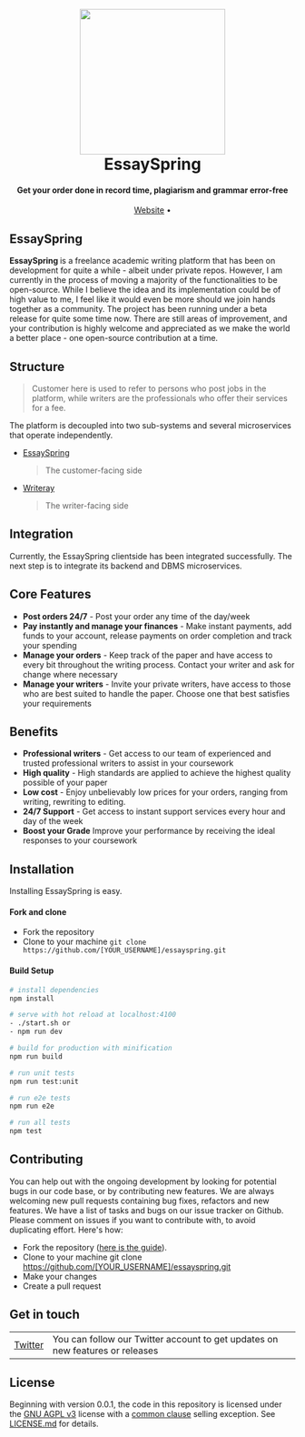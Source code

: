 <h1 align="center">
  <br>
  <a href="https://essayspring.com" target="_blank"><img src="https://raw.githubusercontent.com/shadrqen/essayspring/main/clientside/static/icon.png" height="256px" width="256px"></a>
  <br>
  EssaySpring
  <br>
</h1>

<h4 align="center">Get your order done in record time, plagiarism and grammar error-free</h4>

<p align="center">
<a href="https://essayspring.com" target="_blank" rel="noopener noreferrer">Website</a> •
</p>


## EssaySpring
<b> EssaySpring </b> is a freelance academic writing platform that has been on development for quite a while - albeit under private repos.
However, I am currently in the process of moving a majority of the functionalities to be open-source. While I believe the idea and its implementation could be of high
 value to me, I feel like it would even be more should we join hands together as a community. The project has been running under a beta
release for quite some time now. There are still areas of improvement, and your contribution is highly welcome and appreciated as we make the 
world a better place - one open-source contribution at a time.

## Structure
> Customer here is used to refer to persons who post jobs in the platform, while writers are the professionals who offer their services for a fee.

The platform is decoupled into two sub-systems and several microservices that operate independently.
- [EssaySpring](https://essayspring.com)
  > The customer-facing side
- [Writeray](https://writeray.com)
  > The writer-facing side

## Integration
Currently, the EssaySpring clientside has been integrated successfully. The next step is to integrate its backend and DBMS microservices.

## Core Features
- **Post orders 24/7** - Post your order any time of the day/week
- **Pay instantly and manage your finances** - Make instant payments, add funds to your account, release payments on order completion and track your spending
- **Manage your orders** - Keep track of the paper and have access to every bit throughout the writing process. Contact your writer and ask for change where necessary
- **Manage your writers** - Invite your private writers, have access to those who are best suited to handle the paper. Choose one that best satisfies your requirements

## Benefits
- **Professional writers** - Get access to our team of experienced and trusted professional writers to assist in your coursework
- **High quality** - High standards are applied to achieve the highest quality possible of your paper
- **Low cost** - Enjoy unbelievably low prices for your orders, ranging from writing, rewriting to editing.
- **24/7 Support** - Get access to instant support services every hour and day of the week
- **Boost your Grade** Improve your performance by receiving the ideal responses to your coursework

Installation
------------
Installing EssaySpring is easy.

#### Fork and clone

- Fork the repository
- Clone to your machine
`git clone https://github.com/[YOUR_USERNAME]/essayspring.git`

#### Build Setup

``` bash
# install dependencies
npm install

# serve with hot reload at localhost:4100
- ./start.sh or
- npm run dev

# build for production with minification
npm run build

# run unit tests
npm run test:unit

# run e2e tests
npm run e2e

# run all tests
npm test

```
## Contributing

You can help out with the ongoing development by looking for potential bugs in our code base, or by contributing new features. We are always welcoming new pull requests containing bug fixes, refactors and new features. We have a list of tasks and bugs on our issue tracker on Github. Please comment on issues if you want to contribute with, to avoid duplicating effort.
Here's how:
- Fork the repository ([here is the guide](https://help.github.com/articles/fork-a-repo/)). 
- Clone to your machine git clone https://github.com/[YOUR_USERNAME]/essayspring.git
- Make your changes
- Create a pull request


## Get in touch

<table>
  <tr>
    <td><a href="https://twitter.com/shadrqen">Twitter</a></td>
    <td>You can follow our Twitter account to get updates on new features or releases</td>
  </tr>
</table>

## License

Beginning with version 0.0.1, the code in this repository is licensed under the [GNU AGPL v3](https://www.gnu.org/licenses/agpl-3.0.de.html) license with a
[common clause](https://commonsclause.com/) selling exception. See [LICENSE.md](https://github.com/vabene1111/recipes/blob/develop/LICENSE.md) for details.

